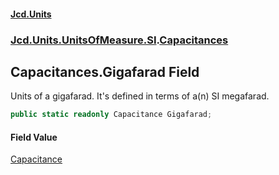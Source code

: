 #### [Jcd.Units](index.md 'index')
### [Jcd.Units.UnitsOfMeasure.SI](Jcd.Units.UnitsOfMeasure.SI.md 'Jcd.Units.UnitsOfMeasure.SI').[Capacitances](Jcd.Units.UnitsOfMeasure.SI.Capacitances.md 'Jcd.Units.UnitsOfMeasure.SI.Capacitances')

## Capacitances.Gigafarad Field

Units of a gigafarad. It's defined in terms of a(n) SI megafarad.

```csharp
public static readonly Capacitance Gigafarad;
```

#### Field Value
[Capacitance](Jcd.Units.UnitTypes.Capacitance.md 'Jcd.Units.UnitTypes.Capacitance')